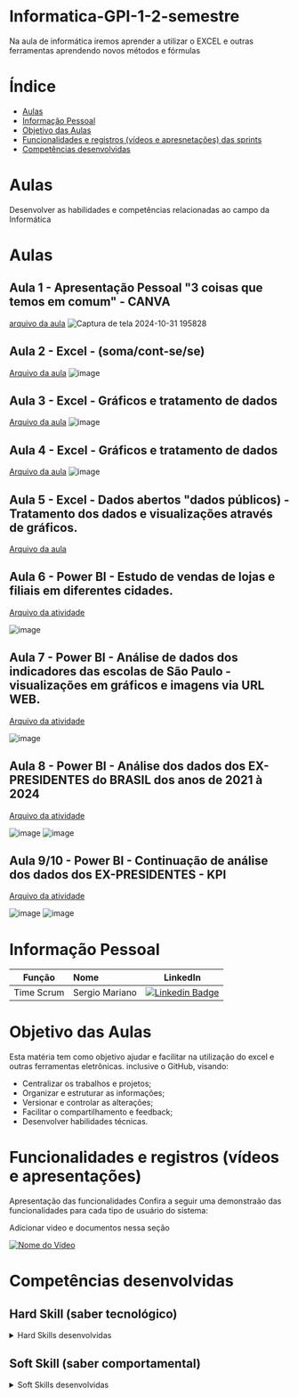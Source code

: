 # Informatica-GPI-1-2-semestre
Na aula de informática iremos aprender a utilizar o EXCEL e outras ferramentas aprendendo novos métodos e fórmulas


# Índice

* [Aulas](#aulas)
* [Informação Pessoal](#informação-pessoal)
* [Objetivo das Aulas](#objetivo-das-aulas)
* [Funcionalidades e registros (vídeos e apresnetações) das sprints](#uncionalidades-e-registros-(vídeos-e-apresnetações)-das-sprints)
* [Competências desenvolvidas](#competências-desenvolvidas)


# Aulas
Desenvolver as habilidades e competências relacionadas ao campo da Informática
# Aulas
## Aula 1 - Apresentação Pessoal "3 coisas que temos em comum" - CANVA
[arquivo da aula](https://github.com/marianosergio/Informatica-GPI-1-2024/blob/c83f89830b1b5392c3866b8006bd9841f113ff58/Apresenta%C3%A7%C3%A3o%20de%20brainstorm%20minimalista%20verde%20e%20preto_20240812_195619_0000%20(1)_compressed.pdf)
![Captura de tela 2024-10-31 195828](https://github.com/user-attachments/assets/cfdc53e3-ddc2-4634-81c4-a860e89d4a89)
## Aula 2 - Excel - (soma/cont-se/se)
[Arquivo da aula](https://github.com/marianosergio/Informatica-GPI-1-2024/blob/135f5c674e0673cf7d578a0d0cbf2ebc7a7208ea/Sergio%20Mariano%20Informatica%20GPI_1.xlsx)
![image](https://github.com/user-attachments/assets/49ba0214-7c73-44fa-a80f-d9aeba458e28)

## Aula 3 - Excel - Gráficos e tratamento de dados
[Arquivo da aula](https://github.com/marianosergio/Informatica-GPI-1-2024/blob/278d50f17d46e60723589dd04d64e1cc4ea9538f/2024.08_dados-abertos-ex-presidentes_%20Leonardo%20Souza_Geovanna_S%C3%A9rgio_Camila.xlsx)
![image](https://github.com/user-attachments/assets/3213c554-7b8c-40b3-8274-f5c2bb226175)

## Aula 4 - Excel - Gráficos e tratamento de dados
[Arquivo da aula](https://github.com/marianosergio/Informatica-GPI-1-2024/blob/278d50f17d46e60723589dd04d64e1cc4ea9538f/2024.08_dados-abertos-ex-presidentes_%20Leonardo%20Souza_Geovanna_S%C3%A9rgio_Camila.xlsx)
![image](https://github.com/user-attachments/assets/417ede13-2981-4b78-93ab-a17bee27dc66)

## Aula 5 - Excel - Dados abertos "dados públicos) - Tratamento dos dados e visualizações através de gráficos.
[Arquivo da aula](https://github.com/marianosergio/Informatica-GPI-1-2024/blob/0344dd7efd8929c880acba1cecb5ad576986009a/2024.08_dados-abertos-ex-presidentes_%20Leonardo%20Souza_Geovanna_S%C3%A9rgio_Camila.xlsx)
## Aula 6 - Power BI - Estudo de vendas de lojas e filiais em diferentes cidades.
[Arquivo da atividade](https://github.com/marianosergio/Informatica-GPI-1-2024/blob/fd1d185fe45a7917034f71ff70628ca0a2016293/dados%20das%20filiais.pbix)

![image](https://github.com/user-attachments/assets/5f461939-9cfe-4567-a2d2-22ba3365977c)

## Aula 7 - Power BI - Análise de dados dos indicadores das escolas de São Paulo - visualizações em gráficos e imagens via URL WEB.
[Arquivo da atividade](https://github.com/marianosergio/Informatica-GPI-1-2024/blob/0d201609b33611272f42f02cc0e4455d245ab3c4/atividade%20power%20bi%20Sergio.pbix)

![image](https://github.com/user-attachments/assets/a2f441f1-5e91-41fe-b7f9-543aa450c9b9)


## Aula 8 - Power BI - Análise dos dados dos EX-PRESIDENTES do BRASIL dos anos de 2021 à 2024
[Arquivo da atividade](https://github.com/marianosergio/Informatica-GPI-1-2024/blob/b3c06bd516745421580b1793974b8c84b86ae379/leonardo_e_s%C3%A9rgio.pbix)

![image](https://github.com/user-attachments/assets/2a02992a-16e7-4abc-a44e-a191b013ecec)
![image](https://github.com/user-attachments/assets/22a3e061-573d-48fa-b5fd-71129f96b1bd)


## Aula 9/10 - Power BI - Continuação de análise dos dados dos EX-PRESIDENTES - KPI

[Arquivo da atividade](https://github.com/marianosergio/Informatica-GPI-1-2024/blob/fd6aa705bf689dbb7ae86f21cb1c27c8249bb97e/leonardo_e_s%C3%A9rgio.pbix)

![image](https://github.com/user-attachments/assets/043f4692-f927-4d14-a226-3c5c0aabfe5b)
![image](https://github.com/user-attachments/assets/700fe8a7-11db-4068-8f03-edcc067ec5cf)






# Informação Pessoal
|    Função     | Nome                                  |                                                                                                                                                      LinkedIn                                                                                                                                                      |
| :-----------: | :------------------------------------ | :-------------------------------------------------------------------------------------------------------------------------------------------------------------------------------------------------------------------------------------------------------------------------------------------------------------------------: |
| Time Scrum|   Sergio Mariano         |     [![Linkedin Badge](https://img.shields.io/badge/Linkedin-blue?style=flat-square&logo=Linkedin&logoColor=white)]()              |


# Objetivo das Aulas
Esta matéria tem como objetivo ajudar e facilitar na utilização do excel e outras ferramentas eletrônicas. inclusive o GitHub, visando:
* Centralizar os trabalhos e projetos;
* Organizar e estruturar as informações;
* Versionar e controlar as alterações;
* Facilitar o compartilhamento e feedback;
* Desenvolver habilidades técnicas.


# Funcionalidades e registros (vídeos e apresentações)

Apresentação das funcionalidades
Confira a seguir uma demonstraão das funcionalidades para cada tipo de usuário do sistema:

Adicionar video e documentos nessa seção

[![Nome do Vídeo](https://img.youtube.com/vi/pBy1zgt0XPc/0.jpg)](https://www.youtube.com/embed/pBy1zgt0XPc)

# Competências desenvolvidas

## Hard Skill (saber tecnológico)
<details>
<summary>Hard Skills desenvolvidas</summary>
  
| Tecnologia/Metodologia | Classificação |
| ---------------------- | ------------- |
| GitHub | ★ ★ ★ ★ ★ ★ ★ ☆ ☆ ☆ |
| Gestão de Projetos | ★ ★ ★ ★ ★ ★ ☆ ☆ ☆ ☆ |
| Prodct Owner | ★ ★ ★ ★ ★ ★ ★ ☆ ☆ ☆ |
| Markdown | ★ ★ ★ ★ ★ ★ ★ ☆ ☆ ☆ |
| Git Projects | ★ ★ ★ ★ ★ ★ ★ ☆ ☆ ☆ |
 
</details>

## Soft Skill (saber comportamental)
<details>
<summary>Soft Skills desenvolvidas</summary>

| Habilidades | Classificação |
| ---------------------- | ------------- |
| Colaboração | ★ ★ ★ ★ ★ ☆ ☆ ☆ ☆ ☆ |
| Proatividade| ★ ★ ★ ★ ★ ★ ☆ ☆ ☆ ☆ |
| Pensamento Crítico | ★ ★ ★ ★ ★ ★ ★ ☆ ☆ ☆ |
| Gerenciamento de Tempo | ★ ★ ★ ★ ★ ★ ★ ☆ ☆ ☆ |
| Adaptabilidade | ★ ★ ★ ★ ★ ★ ★ ☆ ☆ ☆ |
| Resiliência | ★ ★ ★ ★ ★ ★ ★ ☆ ☆ ☆ |

</details>
